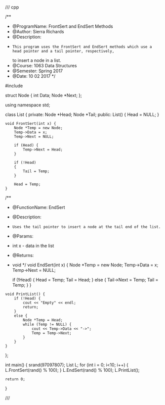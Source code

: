 /// 
cpp

/**
* @ProgramName: FrontSert and EndSert Methods
* @Author: Sierra Richards 
* @Description: 
*     This program uses the FrontSert and EndSert methods which use a head pointer and a tail pointer, respectively, 
	to insert a node in a list.
* @Course: 1063 Data Structures
* @Semester: Spring 2017
* @Date: 10 02 2017
*/


#include <iostream>

struct Node {
	int Data;
	Node *Next;
};

using namespace std;

class List {
private:
	Node *Head;
	Node *Tail;
public:
	List() {
		Head = NULL;
	}

	void FrontSert(int x) {
		Node *Temp = new Node;
		Temp->Data = x;
		Temp->Next = NULL;

		if (Head) {
			Temp->Next = Head;
		}

		if (!Head)
		{
			Tail = Temp;
		}

		Head = Temp;
	}

/**
* @FunctionName: EndSert
* @Description: 
*     Uses the tail pointer to insert a node at the tail end of the list.
* @Params:
*    int x - data in the list
* @Returns:
*    void
*/
	void EndSert(int x)
	{
		Node *Temp = new Node;
		Temp->Data = x;
		Temp->Next = NULL;

		if (!Head)
		{
			Head = Temp;
			Tail = Head;
		}
		else
		{
			Tail->Next = Temp;
			Tail = Temp;
		}
	}

	void PrintList() {
		if (!Head) {
			cout << "Empty" << endl;
			return;
		}
		else {
			Node *Temp = Head;
			while (Temp != NULL) {
				cout << Temp->Data << "->";
				Temp = Temp->Next;
			}
		}
	}

};


int main() {
	srand(97097807);
	List L;
	for (int i = 0; i<10; i++) {
		L.FrontSert(rand() % 100);
	}
	L.EndSert(rand() % 100);
	L.PrintList();


	return 0;
}

///
